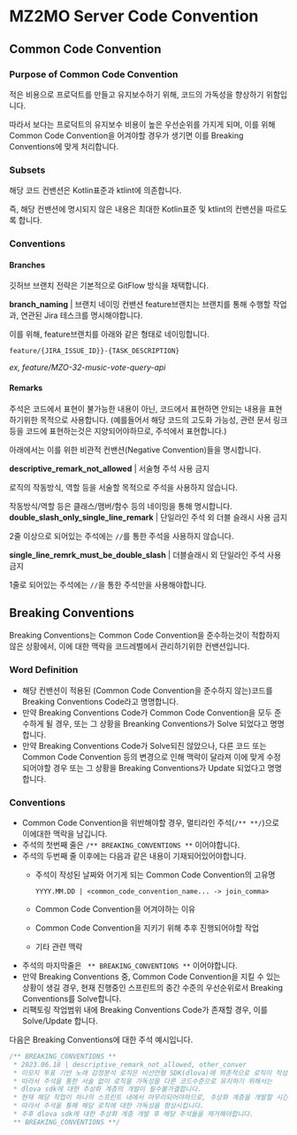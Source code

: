 # MZ2MO Server Code Convention

## Common Code Convention
### Purpose of Common Code Convention
적은 비용으로 프로덕트를 만들고 유지보수하기 위해, 코드의 가독성을 향상하기 위함입니다.

따라서 보다는 프로덕트의 유지보수 비용이 높은 우선순위를 가지게 되며, 
이를 위해 Common Code Convention을 어겨야할 경우가 생기면 이를 Breaking Conventions에 맞게 처리합니다.

### Subsets
해당 코드 컨밴션은 Kotlin표준과 ktlint에 의존합니다.

즉, 해당 컨밴션에 명시되지 않은 내용은 최대한 Kotlin표준 및 ktlint의 컨밴션을 따르도록 합니다.

### Conventions
#### Branches
깃허브 브랜치 전략은 기본적으로 GitFlow 방식을 채택합니다.

**branch_naming** | 브랜치 네이밍 컨밴션
feature브랜치는 브랜치를 통해 수행할 작업과, 연관된 Jira 테스크를 명시해야합니다.

이를 위해, feature브랜치를 아래와 같은 형태로 네이밍합니다.

`feature/{JIRA_ISSUE_ID}}-{TASK_DESCRIPTION}`

_ex, feature/MZO-32-music-vote-query-api_

#### Remarks
주석은 코드에서 표현이 불가능한 내용이 아닌, 코드에서 표현하면 안되는 내용을 표현하기위한 목적으로 사용합니다. (예를들어서 해당 코드의 고도화 가능성, 관련 문서 링크 등을 코드에 표현하는것은 지양되어야하므로, 주석에서 표현합니다.)

아래에서는 이를 위한 비관적 컨밴션(Negative Convention)들을 명시합니다.

**descriptive_remark_not_allowed** | 서술형 주석 사용 금지

로직의 작동방식, 역할 등을 서술할 목적으로 주석을 사용하지 않습니다.

작동방식/역할 등은 클래스/맴버/함수 등의 네이밍을 통해 명시합니다.
**double_slash_only_single_line_remark** | 단일라인 주석 외 더블 슬래시 사용 금지

2줄 이상으로 되어있는 주석에는 `//`를 통한 주석을 사용하지 않습니다.

**single_line_remrk_must_be_double_slash** | 더블슬래시 외 단일라인 주석 사용 금지

1줄로 되어있는 주석에는 `//`을 통한 주석만을 사용해야합니다.

## Breaking Conventions
Breaking Conventions는 Common Code Convention을 준수하는것이 적합하지 않은 상황에서, 이에 대한 맥락을 코드레벨에서 관리하기위한 컨밴션입니다.

### Word Definition
- 해당 컨밴션이 적용된 (Common Code Convention을 준수하지 않는)코드를 Breaking Conventions Code라고 명명합니다.
- 만약 Breaking Conventions Code가 Common Code Convention을 모두 준수하게 될 경우, 또는 그 상황을 Breanking Conventions가 Solve 되었다고 명명합니다.
- 만약 Breaking Conventions Code가 Solve되진 않았으나, 다른 코드 또는 Common Code Convention 등의 변경으로 인해 맥락이 달라져 이에 맞게 수정되어야할 경우 또는 그 상황을 Breaking Conventions가 Update 되었다고 명명합니다.

### Conventions

- Common Code Convention을 위반해야할 경우, 멀티라인 주석(`/** **/`)으로 이에대한 맥락을 남깁니다.
- 주석의 첫번째 줄은 `/** BREAKING_CONVENTIONS **` 이어야합니다.
- 주석의 두번째 줄 이후에는 다음과 같은 내용이 기재되어있어야합니다.
  - 주석이 작성된 날짜와 어기게 되는 Common Code Convention의 고유명 
    
    `YYYY.MM.DD | <common_code_convention_name... -> join_comma>`
  - Common Code Convention을 어겨야하는 이유
  - Common Code Convention을 지키기 위해 추후 진행되어야할 작업
  - 기타 관련 맥락
- 주석의 마지막줄은 ` ** BREAKING_CONVENTIONS **` 이어야합니다.
- 만약 Breaking Conventions 중, Common Code Convention을 지킬 수 있는 상황이 생길 경우, 현재 진행중인 스프린트의 중간 수준의 우선순위로서 Breaking Conventions를 Solve합니다.
- 리팩토링 작업범위 내에 Breaking Conventions Code가 존재할 경우, 이를 Solve/Update 합니다.

다음은 Breaking Conventions에 대한 주석 예시입니다.
```kotlin
/** BREAKING_CONVENTIONS **
 * 2023.06.18 | descriptive_remark_not_allowed, other_conver
 * 이모지 투표 기반 노래 감정분석 로직은 비선언형 SDK(dlova)에 의존적으로 로직이 작성됩니다.
 * 따라서 주석을 통한 서술 없이 로직을 가독성을 다른 코드수준으로 유지하기 위해서는 
 * dlova sdk에 대한 추상화 계층의 개발이 필수불가결합니다.
 * 현재 해당 작업이 하나의 스프린트 내에서 마무리되어야하므로, 추상화 계층을 개발할 시간적 여유가 없기 때문에, 
 * 따라서 주석을 통해 해당 로직에 대한 가독성을 향상시킵니다.
 * 추후 dlova sdk에 대한 추상화 계층 개발 후 해당 주석들을 제거해야합니다.
 ** BREAKING_CONVENTIONS **/
```
